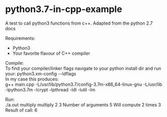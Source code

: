 # python3.7-in-cpp-example

A test to call python3 functions from c++. Adapted from the python 2.7 docs

Requirements:
- Python3
- Your favorite flavour of C++ compiler

Compile:  
To find your compiler/linker flags navigate to your python install dir and run your: python3.xm-config --ldflags  
In my case this produces:  
g++ main.cpp -L/usr/lib/python3.7/config-3.7m-x86_64-linux-gnu -L/usr/lib -lpython3.7m -lcrypt -lpthread -ldl  -lutil -lm

Run:  
./a.out multiply multiply 2 3
Number of arguments 5
Will compute 2 times 3
Result of call: 6

